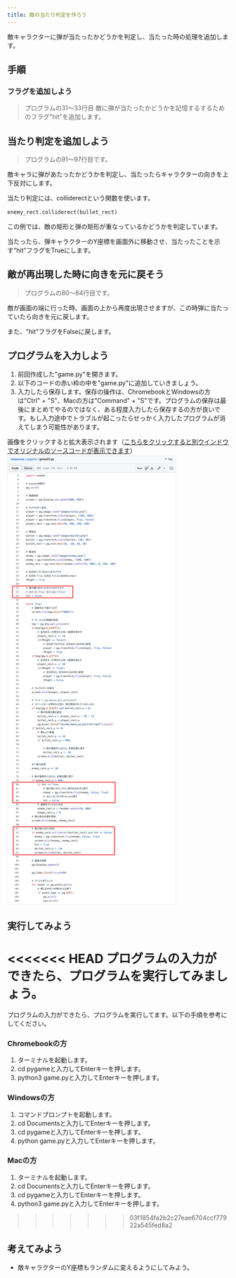 ```yaml
---
title: 敵の当たり判定を作ろう
---
```

敵キャラクターに弾が当たったかどうかを判定し、当たった時の処理を追加します。

## 手順
### フラグを追加しよう
> プログラムの31〜33行目
敵に弾が当たったかどうかを記憶するするためのフラグ"hit"を追加します。

## 当たり判定を追加しよう
> プログラムの91〜97行目です。

敵キャラに弾があたったかどうかを判定し、当たったらキャラクターの向きを上下反対にします。

当たり判定には、colliderectという関数を使います。

```python
enemy_rect.colliderect(bullet_rect)
```
この例では、敵の矩形と弾の矩形が重なっているかどうかを判定しています。

当たったら、弾キャラクターのY座標を画面外に移動させ、当たったことを示す"hit"フラグをTrueにします。

## 敵が再出現した時に向きを元に戻そう
> プログラムの80〜84行目です。

敵が画面の端に行った時、画面の上から再度出現させますが、この時弾に当たっていたら向きを元に戻します。

また、"hit"フラグをFalseに戻します。

## プログラムを入力しよう
1. 前回作成した"game.py"を開きます。
1. 以下のコードの赤い枠の中を"game.py"に追加していきましょう。
1. 入力したら保存します。保存の操作は、ChromebookとWindowsの方は"Ctrl" + "S"、Macの方は"Command" + "S"です。プログラムの保存は最後にまとめてやるのではなく、ある程度入力したら保存するの方が良いです。もし入力途中でトラブルが起こったらせっかく入力したプログラムが消えてしまう可能性があります。

画像をクリックすると拡大表示されます（[こちらをクリックすると別ウインドウでオリジナルのソースコードが表示できます](https://github.com/kwaka1208/resources/blob/main/pygame/game07.py)）
[![](https://raw.githubusercontent.com/kwaka1208/resources/main/pygame/game07.png)](https://raw.githubusercontent.com/kwaka1208/resources/main/pygame/game07.png)

## 実行してみよう
<<<<<<< HEAD
プログラムの入力ができたら、プログラムを実行してみましょう。
=======
プログラムの入力ができたら、プログラムを実行してます。以下の手順を参考にしてください。

### Chromebookの方
1. ターミナルを起動します。
1. cd pygameと入力してEnterキーを押します。
1. python3 game.pyと入力してEnterキーを押します。

### Windowsの方
1. コマンドプロンプトを起動します。
1. cd Documentsと入力してEnterキーを押します。
1. cd pygameと入力してEnterキーを押します。
1. python game.pyと入力してEnterキーを押します。

### Macの方
1. ターミナルを起動します。
1. cd Documentsと入力してEnterキーを押します。
1. cd pygameと入力してEnterキーを押します。
1. python3 game.pyと入力してEnterキーを押します。
>>>>>>> 03f1854fa2b2c27eae6704ccf77922a545fed8a2

## 考えてみよう
- 敵キャラクターのY座標もランダムに変えるようにしてみよう。


